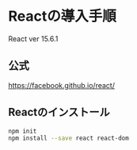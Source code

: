 # Reactの導入手順

React ver 15.6.1  

## 公式

https://facebook.github.io/react/  

## Reactのインストール

```sh
npm init
npm install --save react react-dom
```


